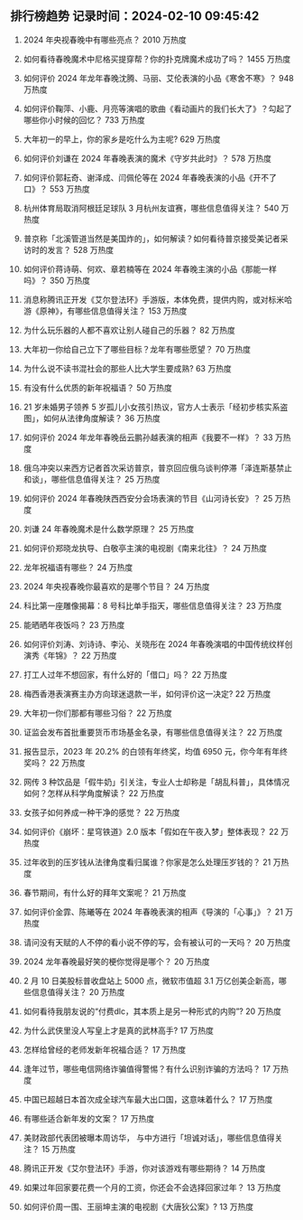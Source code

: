 
## 排行榜趋势 记录时间：2024-02-10 09:45:42
  
  1. 2024 年央视春晚中有哪些亮点？ 2010 万热度
    
  2. 如何看待春晚魔术中尼格买提穿帮？你的扑克牌魔术成功了吗？ 1455 万热度
    
  3. 如何评价 2024 年龙年春晚沈腾、马丽、艾伦表演的小品《寒舍不寒》？ 948 万热度
    
  4. 如何评价鞠萍、小鹿、月亮等演唱的歌曲《看动画片的我们长大了》？勾起了哪些你小时候的回忆？ 733 万热度
    
  5. 大年初一的早上，你的家乡是吃什么为主呢? 629 万热度
    
  6. 如何评价刘谦在 2024 年春晚表演的魔术《守岁共此时》？ 578 万热度
    
  7. 如何评价郭耘奇、谢泽成、闫佩伦等在 2024 年春晚表演的小品《开不了口》？ 553 万热度
    
  8. 杭州体育局取消阿根廷足球队 3 月杭州友谊赛，哪些信息值得关注？ 540 万热度
    
  9. 普京称「北溪管道当然是美国炸的」，如何解读？如何看待普京接受美记者采访时的发言？ 528 万热度
    
  10. 如何评价蒋诗萌、何欢、章若楠等在 2024 年春晚主演的小品《那能一样吗》？ 350 万热度
    
  11. 消息称腾讯正开发《艾尔登法环》手游版，本体免费，提供内购，或对标米哈游《原神》，有哪些信息值得关注？ 153 万热度
    
  12. 为什么玩乐器的人都不喜欢让别人碰自己的乐器？ 82 万热度
    
  13. 大年初一你给自己立下了哪些目标？龙年有哪些愿望？ 70 万热度
    
  14. 为什么说不读书混社会的那些人比大学生要成熟? 63 万热度
    
  15. 有没有什么优质的新年祝福语？ 50 万热度
    
  16. 21 岁未婚男子领养 5 岁孤儿小女孩引热议，官方人士表示「经初步核实系盗图」，如何从法律角度解读？ 36 万热度
    
  17. 如何评价 2024 年龙年春晚岳云鹏孙越表演的相声《我要不一样》？ 33 万热度
    
  18. 俄乌冲突以来西方记者首次采访普京，普京回应俄乌谈判停滞「泽连斯基禁止和谈」，哪些信息值得关注？ 25 万热度
    
  19. 如何评价 2024 年春晚陕西西安分会场表演的节目《山河诗长安》？ 25 万热度
    
  20. 刘谦 24 年春晚魔术是什么数学原理？ 25 万热度
    
  21. 如何评价郑晓龙执导、白敬亭主演的电视剧《南来北往》？ 24 万热度
    
  22. 龙年祝福语有哪些？ 24 万热度
    
  23. 2024 年央视春晚你最喜欢的是哪个节目？ 24 万热度
    
  24. 科比第一座雕像揭幕：8 号科比单手指天，哪些信息值得关注？ 23 万热度
    
  25. 能晒晒年夜饭吗？ 23 万热度
    
  26. 如何评价刘涛、刘诗诗、李沁、关晓彤在 2024 年春晚演唱的中国传统纹样创演秀《年锦》？ 22 万热度
    
  27. 打工人过年不想回家，有什么好的「借口」吗？ 22 万热度
    
  28. 梅西香港表演赛主办方向球迷退款一半，如何评价这一决定? 22 万热度
    
  29. 大年初一你们那都有哪些习俗？ 22 万热度
    
  30. 证监会发布首批重要货币市场基金名录，有哪些信息值得关注？ 22 万热度
    
  31. 报告显示，2023 年 20.2% 的白领有年终奖，均值 6950 元，你今年有年终奖吗？ 22 万热度
    
  32. 网传 3 种饮品是「假牛奶」引关注，专业人士却称是「胡乱科普」，具体情况如何？怎样从科学角度解读？ 22 万热度
    
  33. 女孩子如何养成一种干净的感觉？ 22 万热度
    
  34. 如何评价《崩坏：星穹铁道》2.0 版本「假如在午夜入梦」整体表现？ 22 万热度
    
  35. 过年收到的压岁钱从法律角度看归属谁？你家是怎么处理压岁钱的？ 21 万热度
    
  36. 春节期间，有什么好的拜年文案呢？ 21 万热度
    
  37. 如何评价金霏、陈曦等在 2024 年春晚表演的相声《导演的「心事」》？ 21 万热度
    
  38. 请问没有天赋的人不停的看小说不停的写，会有被认可的一天吗？ 20 万热度
    
  39. 2024 龙年春晚最好笑的梗你觉得是哪个？ 20 万热度
    
  40. 2 月 10 日美股标普收盘站上 5000 点，微软市值超 3.1 万亿创美企新高，哪些信息值得关注？ 20 万热度
    
  41. 如何看待我朋友说的“付费dlc，其本质上是另一种形式的内购”? 20 万热度
    
  42. 为什么武侠里没人写皇上才是真的武林高手? 17 万热度
    
  43. 怎样给曾经的老师发新年祝福合适？ 17 万热度
    
  44. 逢年过节，哪些电信网络诈骗值得警惕？有什么识别诈骗的方法吗？ 17 万热度
    
  45. 中国已超越日本首次成全球汽车最大出口国，这意味着什么？ 17 万热度
    
  46. 有哪些适合新年发的文案？ 17 万热度
    
  47. 美财政部代表团被曝本周访华， 与中方进行「坦诚对话」，哪些信息值得关注？ 15 万热度
    
  48. 腾讯正开发《艾尔登法环》手游，你对该游戏有哪些期待？ 14 万热度
    
  49. 如果过年回家要花费一个月的工资，你还会不会选择回家过年？ 13 万热度
    
  50. 如何评价周一围、王丽坤主演的电视剧《大唐狄公案》? 13 万热度
    